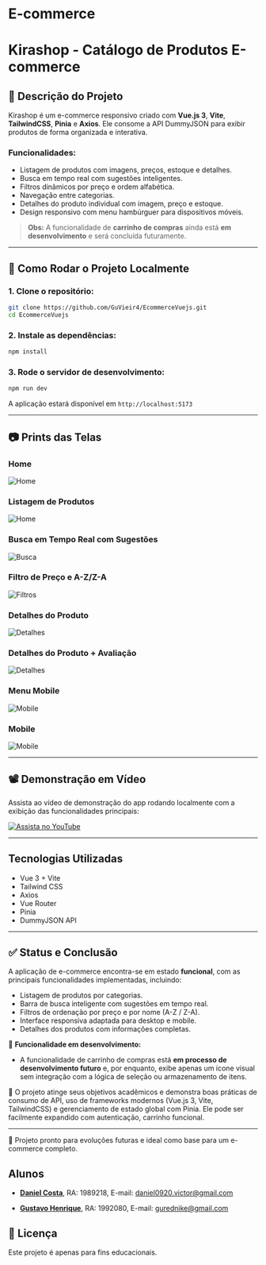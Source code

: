 # E-commerce

# Kirashop - Catálogo de Produtos E-commerce

## 📄 Descrição do Projeto

Kirashop é um e-commerce responsivo criado com **Vue.js 3**, **Vite**, **TailwindCSS**, **Pinia** e **Axios**. Ele consome a API DummyJSON para exibir produtos de forma organizada e interativa.

### Funcionalidades:
- Listagem de produtos com imagens, preços, estoque e detalhes.
- Busca em tempo real com sugestões inteligentes.
- Filtros dinâmicos por preço e ordem alfabética.
- Navegação entre categorias.
- Detalhes do produto individual com imagem, preço e estoque.
- Design responsivo com menu hambúrguer para dispositivos móveis.

> **Obs:** A funcionalidade de **carrinho de compras** ainda está **em desenvolvimento** e será concluída futuramente.

---

## 🚀 Como Rodar o Projeto Localmente

### 1. Clone o repositório:
```bash
git clone https://github.com/GuVieir4/EcommerceVuejs.git
cd EcommerceVuejs
```

### 2. Instale as dependências:
```bash
npm install
```

### 3. Rode o servidor de desenvolvimento:
```bash
npm run dev
```

A aplicação estará disponível em `http://localhost:5173`

---

## 📷 Prints das Telas

### Home
![Home](/src/images/home.jpg)

### Listagem de Produtos
![Home](/src/images/listagem.jpg)

### Busca em Tempo Real com Sugestões
![Busca](/src/images/pesquisa.jpg)

### Filtro de Preço e A-Z/Z-A
![Filtros](/src/images/busca.jpg)

### Detalhes do Produto
![Detalhes](/src/images/detalhes.jpg)

### Detalhes do Produto + Avaliação
![Detalhes](/src/images/avalia.jpg)

### Menu Mobile
![Mobile](/src/images/mobile-busca.jpg)

### Mobile
![Mobile](/src/images/mobile.jpg)

---

## 📽️ Demonstração em Vídeo

Assista ao vídeo de demonstração do app rodando localmente com a exibição das funcionalidades principais:

[![Assista no YouTube](/src/images/video.jpg)](https://youtu.be/XunldjJ6EXk)

---

## Tecnologias Utilizadas
- Vue 3 + Vite
- Tailwind CSS
- Axios
- Vue Router
- Pinia
- DummyJSON API

---
## ✅ Status e Conclusão

A aplicação de e-commerce encontra-se em estado **funcional**, com as principais funcionalidades implementadas, incluindo:

- Listagem de produtos por categorias.
- Barra de busca inteligente com sugestões em tempo real.
- Filtros de ordenação por preço e por nome (A-Z / Z-A).
- Interface responsiva adaptada para desktop e mobile.
- Detalhes dos produtos com informações completas.

🔧 **Funcionalidade em desenvolvimento:**
- A funcionalidade de carrinho de compras está **em processo de desenvolvimento futuro** e, por enquanto, exibe apenas um ícone visual sem integração com a lógica de seleção ou armazenamento de itens.

🎯 O projeto atinge seus objetivos acadêmicos e demonstra boas práticas de consumo de API, uso de frameworks modernos (Vue.js 3, Vite, TailwindCSS) e gerenciamento de estado global com Pinia. Ele pode ser facilmente expandido com autenticação, carrinho funcional.

---

🚀 Projeto pronto para evoluções futuras e ideal como base para um e-commerce completo.

##  Alunos
 - **[Daniel Costa](https://www.linkedin.com/in/daniel-costa-b88a07198)**, RA: 1989218, E-mail: daniel0920.victor@gmail.com

 - **[Gustavo Henrique](https://www.linkedin.com/in/gustavo-henrique-vieira-da-silva-6284b7231)**, RA: 1992080, E-mail: gurednike@gmail.com

## 💼 Licença

Este projeto é apenas para fins educacionais.
